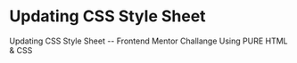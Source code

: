 # Updating CSS Style Sheet
 Updating CSS Style Sheet -- Frontend Mentor Challange Using PURE HTML & CSS
